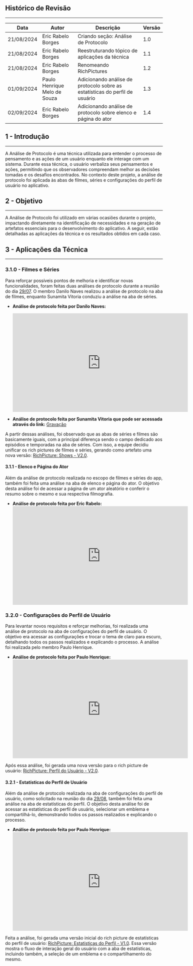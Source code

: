 ## Histórico de Revisão
---
| Data       | Autor         | Descrição                          | Versão |
|------------|---------------|------------------------------------|--------|
| 21/08/2024 | Eric Rabelo Borges | Criando seção: Análise de Protocolo | 1.0    |
| 21/08/2024 | Eric Rabelo Borges | Reestruturando tópico de aplicações da técnica      | 1.1    |
| 21/08/2024 | Eric Rabelo Borges | Renomeando RichPictures | 1.2 |
| 01/09/2024 | Paulo Henrique Melo de Souza | Adicionando análise de protocolo sobre as estatísticas do perfil de usuário | 1.3 |
| 02/09/2024 | Eric Rabelo Borges | Adicionando análise de protocolo sobre elenco e página do ator | 1.4 |

## 1 - Introdução
---
A Análise de Protocolo é uma técnica utilizada para entender o processo de pensamento e as ações de um usuário enquanto ele interage com um sistema. Durante essa técnica, o usuário verbaliza seus pensamentos e ações, permitindo que os observadores compreendam melhor as decisões tomadas e os desafios encontrados. No contexto deste projeto, a análise de protocolo foi aplicada às abas de filmes, séries e configurações do perfil de usuário no aplicativo.

## 2 - Objetivo
---
A Análise de Protocolo foi utilizado em várias ocasiões durante o projeto, impactando diretamente na identificação de necessidades e na geração de artefatos essenciais para o desenvolvimento do aplicativo. A seguir, estão detalhadas as aplicações da técnica e os resultados obtidos em cada caso. 

## 3 - Aplicações da Técnica
---
### 3.1.0 - Filmes e Séries
Para reforçar possíveis pontos de melhoria e identificar novas funcionalidades, foram feitas duas análises de protocolo durante a reunião do dia [29/07](../Atas/reuniao_29_07.md). O membro Danilo Naves realizou a análise de protocolo na aba de filmes, enquanto Sunamita Vitoria conduziu a análise na aba de séries.

- **Análise de protocolo feita por Danilo Naves:**
  <center>
  <iframe width="560" height="315" src="https://www.youtube.com/embed/-PtVC4qcJpo" frameborder="0" allowfullscreen></iframe>
  </center>

- **Análise de protocolo feita por Sunamita Vitoria que pode ser acessada através do link:** <a href="https://drive.google.com/file/d/1mdDc0ILrM1JXCCs8AMxOeY5-ODdO4u1h/view?usp=sharing" Target="Blank">Gravação</a>

A partir dessas análises, foi observado que as abas de séries e filmes são basicamente iguais, com a principal diferença sendo o campo dedicado aos episódios e temporadas na aba de séries. Com isso, a equipe decidiu unificar os rich pictures de filmes e séries, gerando como artefato uma nova versão: [RichPicture: Shows - V2.0](../Pre-rastreabilidade/richpicture.md#v2shows).

#### 3.1.1 - Elenco e Página do Ator
Além da análise de protocolo realizada no escopo de filmes e séries do app, também foi feita uma análise na aba de elenco e página do ator. O objetivo desta análise foi de acessar a página de um ator aleatório e conferir o resumo sobre o mesmo e sua respectiva filmografia.

- **Análise de protocolo feita por Eric Rabelo:**
  <center>
  <iframe width="560" height="315" src="https://www.youtube.com/embed/V_7N5IU79hA?si=v2AzcIj2_Z9Iisx_" title="YouTube video player" frameborder="0" allow="accelerometer; autoplay; clipboard-write; encrypted-media; gyroscope; picture-in-picture; web-share" referrerpolicy="strict-origin-when-cross-origin" allowfullscreen></iframe>
 </center>

### 3.2.0 - Configurações do Perfil de Usuário
Para levantar novos requisitos e reforçar melhorias, foi realizada uma análise de protocolo na aba de configurações do perfil de usuário. O objetivo era acessar as configurações e trocar o tema de claro para escuro, detalhando todos os passos realizados e explicando o processo. A análise foi realizada pelo membro Paulo Henrique.

- **Análise de protocolo feita por Paulo Henrique:**
  <center>
  <iframe width="560" height="315" src="https://www.youtube.com/embed/ZCHwscVyR6E?si=0Fd2ZefGvImdKBnp" title="YouTube video player" frameborder="0" allow="accelerometer; autoplay; clipboard-write; encrypted-media; gyroscope; picture-in-picture; web-share" referrerpolicy="strict-origin-when-cross-origin" allowfullscreen></iframe>
  </center>

Após essa análise, foi gerada uma nova versão para o rich picture de usuário: [RichPicture: Perfil do Usuário - V2.0](../Pre-rastreabilidade/richpicture.md#v2usuario).

#### 3.2.1 - Estatísticas do Perfil de Usuário
Além da análise de protocolo realizada na aba de configurações do perfil de usuário, como solicitado na reunião do dia [29/08](../Atas/reuniao_29_08.md), também foi feita uma análise na aba de estatísticas do perfil. O objetivo desta análise foi de acessar as estatísticas do perfil de usuário, selecionar um emblema e compartilhá-lo, demonstrando todos os passos realizados e explicando o processo.

- **Análise de protocolo feita por Paulo Henrique:**
  <center>
  <iframe width="560" height="315" src="https://www.youtube.com/embed/_bSrrsKaCc8?si=NBNQk19mkmwBJ21r" title="YouTube video player" frameborder="0" allow="accelerometer; autoplay; clipboard-write; encrypted-media; gyroscope; picture-in-picture; web-share" referrerpolicy="strict-origin-when-cross-origin" allowfullscreen></iframe>
  </center>

Feita a análise, foi gerada uma versão inicial do rich picture de estatísticas do perfil de usuário: [RichPicture: Estatísticas do Perfil - V1.0](../Pre-rastreabilidade/richpicture.md#v1estatisticas). Essa versão mostra o fluxo de interação geral do usuário com a aba de estatísticas, incluindo também, a seleção de um emblema e o compartilhamento do mesmo.
